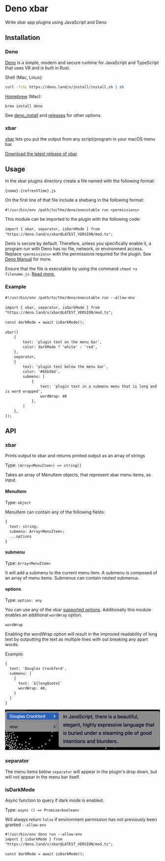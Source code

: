# Deno xbar

Write xbar app plugins using JavaScript and Deno

## Installation

### Deno

[Deno](https://github.com/denoland/deno) is a simple, modern and secure runtime
for JavaScript and TypeScript that uses V8 and is built in Rust.

Shell (Mac, Linux):

```sh
curl -fsSL https://deno.land/x/install/install.sh | sh
```

[Homebrew](https://formulae.brew.sh/formula/deno) (Mac):

```sh
brew install deno
```

See
[deno_install](https://github.com/denoland/deno_install/blob/master/README.md)
and [releases](https://github.com/denoland/deno/releases) for other options.

### xbar

[xbar](https://github.com/matryer/xbar) lets you put the output from any
script/program in your macOS menu bar.

[Download the latest release of xbar](https://github.com/matryer/xbar/releases).

## Usage

In the xbar plugins directory create a file named with the following format:

`{name}.{refreshTime}.js`

On the first line of that file include a shebang in the following format:

`#!/usr/bin/env /path/to/the/deno/executable run <permissions>`

This module can be imported to the plugin with the following code:

`import { xbar, separator, isDarkMode } from "https://deno.land/x/xbar@LATEST_VERSION/mod.ts";`

Deno is secure by default. Therefore, unless you specifically enable it, a
program run with Deno has no file, network, or environment access. Replace
`<permissions>` with the permissions required for the plugin. See
[Deno Manual](https://deno.land/manual/getting_started/permissions) for more.

Ensure that the file is executable by using the command `chmod +x filename.js`.
[Read more.](https://github.com/matryer/xbar#installing-plugins)

### Example

```
#!/usr/bin/env /path/to/the/deno/executable run --allow-env

import { xbar, separator, isDarkMode } from "https://deno.land/x/xbar@LATEST_VERSION/mod.ts";

const darkMode = await isDarkMode(); 

xbar([
	{
		text: 'plugin text on the menu bar',
		color: darkMode ? 'white' : 'red',
	},
	separator,
	{
		text: 'plugin text below the menu bar',
		color: '#85b56d',
		submenu: [
			{
				text: 'plugin text in a submenu menu that is long and is word wrapped',
				wordWrap: 40
			},
		]
	},
]);
```

## API

### xbar

Prints output to xbar and returns printed output as an array of strings

Type: `(Array<MenuItem>) => string[]`

Takes an array of MenuItem objects, that represent xbar menu items, as input.

#### MenuItem

Type: `object`

MenuItem can contain any of the following fields:

```
{
  text: string;
  submenu: Array<MenuItem>;
  ...options
}
```

#### submenu

Type: `Array<MenuItem>`

It will add a submenu to the current menu item. A submenu is composed of an
array of menu items. Submenus can contain nested submenus.

#### options

Type: `option: any`

You can use any of the xbar
[supported options](https://github.com/matryer/xbar-plugins/blob/main/CONTRIBUTING.md#plugin-api).
Additionally this module enables an additional `wordWrap` option.

`wordWrap`

Enabling the wordWrap option will result in the improved readability of long
text by outputting the text as multiple lines with out breaking any apart words.

Example:

```
{
  text: 'Douglas Crockford',
  submenu: [
    {
      text: `${longQuote}`
      wordWrap: 40,
    }
  ]
}
```

![' '](https://github.com/theogainey/deno-xbar/blob/main/wordWrapExample.png)

### separator

The menu items below `separator` will appear in the plugin's drop down, but will
not appear in the menu bar itself.

### isDarkMode

Async function to query if dark mode is enabled.

Type: `async () => Promise<boolean>`

Will always return `false` if environment permission has not previously been
granted `--allow-env`

```
#!/usr/bin/env deno run --allow-env
import { isDarkMode } from "https://deno.land/x/xbar@LATEST_VERSION/mod.ts";

const darkMode = await isDarkMode();
```
